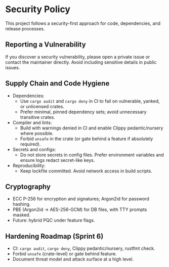 # Security Policy

This project follows a security-first approach for code, dependencies, and release processes.

## Reporting a Vulnerability

If you discover a security vulnerability, please open a private issue or contact the maintainer directly. Avoid including sensitive details in public issues.

## Supply Chain and Code Hygiene

- Dependencies:
  - Use `cargo audit` and `cargo deny` in CI to fail on vulnerable, yanked, or unlicensed crates.
  - Prefer minimal, pinned dependency sets; avoid unnecessary transitive crates.
- Compiler and lints:
  - Build with warnings denied in CI and enable Clippy pedantic/nursery where possible.
  - Forbid `unsafe` in the crate (or gate behind a feature if absolutely required).
- Secrets and configs:
  - Do not store secrets in config files. Prefer environment variables and ensure logs redact secret-like keys.
- Reproducibility:
  - Keep lockfile committed. Avoid network access in build scripts.

## Cryptography

- ECC P-256 for encryption and signatures; Argon2id for password hashing.
- PBE (Argon2id → AES-256-GCM) for DB files, with TTY prompts masked.
- Future: hybrid PQC under feature flags.

## Hardening Roadmap (Sprint 6)

- CI: `cargo audit`, `cargo deny`, Clippy pedantic/nursery, rustfmt check.
- Forbid `unsafe` (crate-level) or gate behind feature.
- Document threat model and attack surface at a high level.
